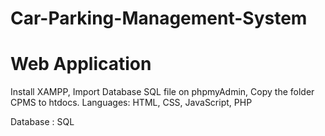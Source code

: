 # Car-Parking-Management-System
# Web Application
Install XAMPP, 
Import Database SQL file on phpmyAdmin, 
Copy the folder CPMS to htdocs.
Languages: HTML, CSS, JavaScript, PHP

Database : SQL
